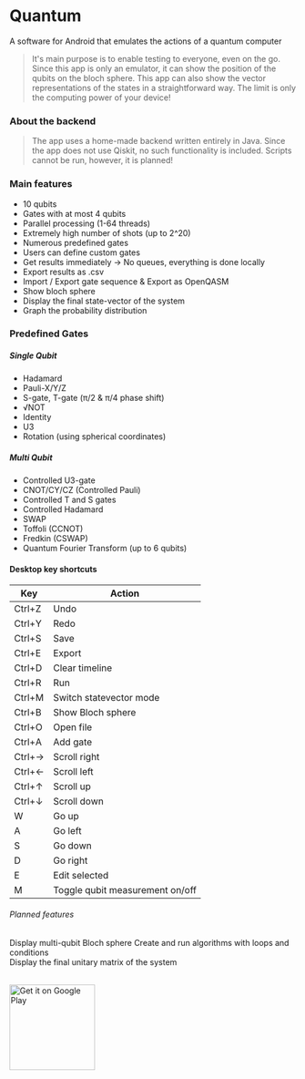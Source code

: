 # Quantum
A software for Android that emulates the actions of a quantum computer

> It's main purpose is to enable testing to everyone, even on the go. 
> Since this app is only an emulator, it can show the position of the qubits on the bloch sphere.
> This app can also show the vector representations of the states in a straightforward way.
> The limit is only the computing power of your device!

### About the backend
> The app uses a home-made backend written entirely in Java. Since the app does not use
> Qiskit, no such functionality is included. Scripts cannot be run, however, it is planned!

### Main features

- 10 qubits
- Gates with at most 4 qubits
- Parallel processing (1-64 threads)
- Extremely high number of shots (up to 2^20)
- Numerous predefined gates
- Users can define custom gates
- Get results immediately &rarr; No queues, everything is done locally
- Export results as .csv
- Import / Export gate sequence & Export as OpenQASM
- Show bloch sphere
- Display the final state-vector of the system
- Graph the probability distribution

### Predefined Gates
##### Single Qubit
- Hadamard
- Pauli-X/Y/Z
- S-gate, T-gate (π/2 & π/4 phase shift)
- √NOT
- Identity
- U3
- Rotation (using spherical coordinates)

##### Multi Qubit
- Controlled U3-gate
- CNOT/CY/CZ (Controlled Pauli)
- Controlled T and S gates
- Controlled Hadamard
- SWAP
- Toffoli (CCNOT)
- Fredkin (CSWAP)
- Quantum Fourier Transform (up to 6 qubits)

#### Desktop key shortcuts
|Key|Action
|---------|------|
| Ctrl+Z  |  Undo
| Ctrl+Y  |  Redo
| Ctrl+S  |  Save
| Ctrl+E  |  Export
| Ctrl+D  |  Clear timeline
| Ctrl+R  |  Run
| Ctrl+M  |  Switch statevector mode
| Ctrl+B  |  Show Bloch sphere
| Ctrl+O  |  Open file
| Ctrl+A  |  Add gate
| Ctrl+&rarr; |  Scroll right
| Ctrl+&larr; |  Scroll left
| Ctrl+&uarr; |  Scroll up
| Ctrl+&darr; |  Scroll down
| W |  Go up
| A |  Go left
| S |  Go down
| D |  Go right
| E |  Edit selected
| M |  Toggle qubit measurement on/off

###### Planned features
Display multi-qubit Bloch sphere
Create and run algorithms with loops and conditions  
Display the final unitary matrix of the system

<br/>
<a href='https://play.google.com/store/apps/details?id=hu.hexadecimal.quantum&pcampaignid=pcampaignidMKT-Other-global-all-co-prtnr-py-PartBadge-Mar2515-1'>
<img alt='Get it on Google Play' src='https://play.google.com/intl/en_us/badges/static/images/badges/en_badge_web_generic.png' width="150"/></a>
<br/>